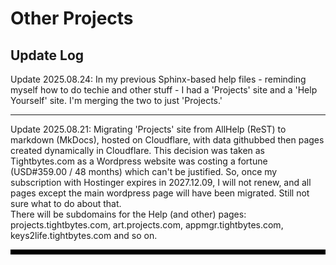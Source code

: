 # Other Projects

## Update Log

Update 2025.08.24: In my previous Sphinx-based help files - reminding myself how to do techie and other stuff - I had a 'Projects' site and a 'Help Yourself' site. I'm merging the two to just 'Projects.'

---

Update 2025.08.21: Migrating 'Projects' site from AllHelp (ReST) to markdown (MkDocs), hosted on Cloudflare, with data githubbed then pages created dynamically in Cloudflare. This decision was taken as Tightbytes.com as a Wordpress website was costing a fortune (USD#359.00 / 48 months) which can't be justified. So, once my subscription with Hostinger expires in 2027.12.09, I will not renew, and all pages except the main wordpress page will have been migrated. Still not sure what to do about that.  
There will be subdomains for the Help (and other) pages: projects.tightbytes.com, art.projects.com, appmgr.tightbytes.com, keys2life.tightbytes.com and so on.

<hr style="height:8px;border-width:0;color:black;background-color:black">
